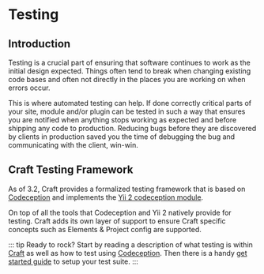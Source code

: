 # Testing

## Introduction

Testing is a crucial part of ensuring that software continues to work
as the initial design expected. Things often tend to break when changing existing code bases
and often not directly in the places you are working on when errors occur.

This is where automated testing can help. If done correctly critical parts of
your site, module and/or plugin can be tested in such a way that ensures you are
notified when anything stops working as expected and before shipping any code to production.
Reducing bugs before they are discovered by clients in production saved you the time
of debugging the bug and communicating with the client, win-win.

## Craft Testing Framework

As of 3.2, Craft provides a formalized testing framework that is based on [Codeception](https://codeception.com/)
and implements the [Yii 2 codeception module](https://codeception.com/for/yii).

On top of all the tools that Codeception and Yii 2 natively provide for testing.
Craft adds its own layer of support to ensure Craft specific concepts such as Elements
& Project config are supported.

::: tip
Ready to rock? Start by reading a description of what testing is
within [Craft](testing.md) as well as how to test using
[Codeception](https://codeception.com/docs/01-Introduction).
Then there is a handy [get started guide](./testing-craft/getting-started.md)
to setup your test suite.
:::
